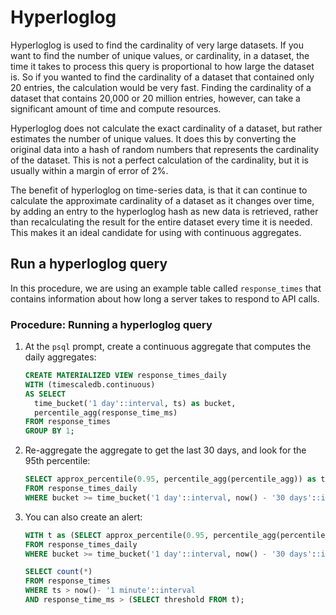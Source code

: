 # Hyperloglog
Hyperloglog is used to find the cardinality of very large datasets. If you want
to find the number of unique values, or cardinality, in a dataset, the time it
takes to process this query is proportional to how large the dataset is. So if
you wanted to find the cardinality of a dataset that contained only 20 entries,
the calculation would be very fast. Finding the cardinality of a dataset that
contains 20,000 or 20 million entries, however, can take a significant amount of
time and compute resources.

Hyperloglog does not calculate the exact cardinality of a dataset, but rather
estimates the number of unique values. It does this by converting the original
data into a hash of random numbers that represents the cardinality of the
dataset. This is not a perfect calculation of the cardinality, but it is usually
within a margin of error of 2%.

The benefit of hyperloglog on time-series data, is that it can continue to
calculate the approximate cardinality of a dataset as it changes over time, by
adding an entry to the hyperloglog hash as new data is retrieved, rather than
recalculating the result for the entire dataset every time it is needed. This
makes it an ideal candidate for using with continuous aggregates.

<!--- Add example here. --LKB 2021-10-07

Old content follows ...
-->

## Run a hyperloglog query
In this procedure, we are using an example table called `response_times` that contains information about how long a server takes to respond to API calls.

### Procedure: Running a hyperloglog query
1.  At the `psql` prompt, create a continuous aggregate that computes the daily aggregates:
    ```sql
    CREATE MATERIALIZED VIEW response_times_daily
    WITH (timescaledb.continuous)
    AS SELECT
      time_bucket('1 day'::interval, ts) as bucket,
      percentile_agg(response_time_ms)
    FROM response_times
    GROUP BY 1;
    ```
1.  Re-aggregate the aggregate to get the last 30 days, and look for the 95th percentile:
    ```sql
    SELECT approx_percentile(0.95, percentile_agg(percentile_agg)) as threshold
    FROM response_times_daily
    WHERE bucket >= time_bucket('1 day'::interval, now() - '30 days'::interval);
    ```
1.  You can also create an alert:
    ```sql
    WITH t as (SELECT approx_percentile(0.95, percentile_agg(percentile_agg)) as threshold
    FROM response_times_daily
    WHERE bucket >= time_bucket('1 day'::interval, now() - '30 days'::interval))

    SELECT count(*)
    FROM response_times
    WHERE ts > now()- '1 minute'::interval
    AND response_time_ms > (SELECT threshold FROM t);
    ```
